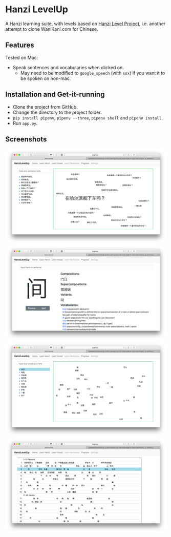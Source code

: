# Hanzi LevelUp

A Hanzi learning suite, with levels based on [Hanzi Level Project](https://hanzilevelproject.blogspot.com/#!), i.e. another attempt to clone WaniKani.com for Chinese.

## Features

Tested on Mac:

- Speak sentences and vocabularies when clicked on.
    - May need to be modified to `google_speech` (with `sox`) if you want it to be spoken on non-mac.

## Installation and Get-it-running

- Clone the project from GitHub.
- Change the directory to the project folder.
- `pip install pipenv`, `pipenv --three`, `pipenv shell` and `pipenv install`.
- Run `app.py`.

## Screenshots

<img src="https://raw.githubusercontent.com/patarapolw/HanziLevelUp/master/screenshots/home.png">
<img src="https://raw.githubusercontent.com/patarapolw/HanziLevelUp/master/screenshots/learnHanzi.png">
<img src="https://raw.githubusercontent.com/patarapolw/HanziLevelUp/master/screenshots/learnVocab.png">
<img src="https://raw.githubusercontent.com/patarapolw/HanziLevelUp/master/screenshots/progress.png">
